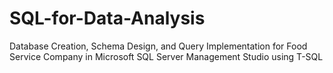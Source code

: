# SQL-for-Data-Analysis
Database Creation, Schema Design, and Query Implementation for Food Service Company in Microsoft SQL Server Management Studio using T-SQL
